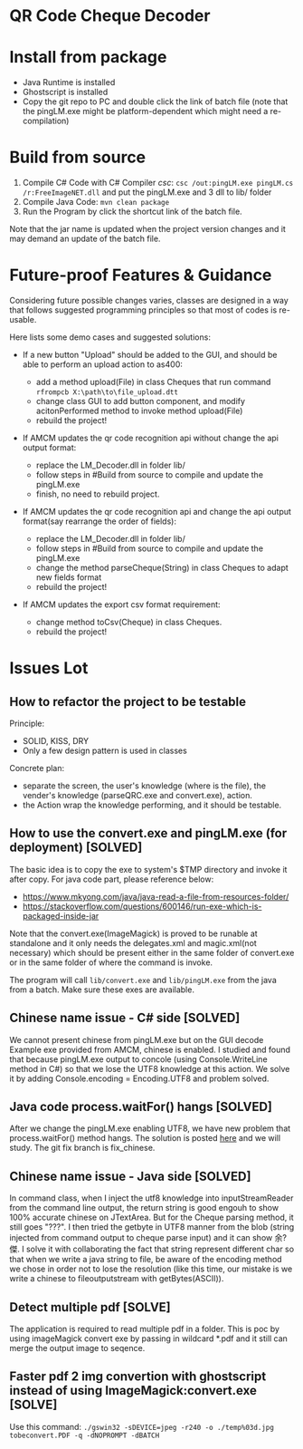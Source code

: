 # QR Code Cheque Decoder

# Install from package

* Java Runtime is installed
* Ghostscript is installed
* Copy the git repo to PC and double click the link of batch file (note that the pingLM.exe might be platform-dependent which might need a re-compilation)

# Build from source

1. Compile C# Code with C# Compiler *csc*: `csc /out:pingLM.exe pingLM.cs /r:FreeImageNET.dll` and put the pingLM.exe and 3 dll to lib/ folder
1. Compile Java Code: `mvn clean package`
1. Run the Program by click the shortcut link of the batch file.

Note that the jar name is updated when the project version changes and it may demand an update of the batch file.

# Future-proof Features & Guidance

Considering future possible changes varies, classes are designed in a way that follows suggested programming principles so that most of codes is re-usable. 

Here lists some demo cases and suggested solutions:

* If a new button "Upload" should be added to the GUI, and should be able to perform an upload action to as400:
    - add a method upload(File) in class Cheques that run command `rfrompcb X:\path\to\file_upload.dtt`
    - change class GUI to add button component, and modify acitonPerformed method to invoke method upload(File)
    - rebuild the project!

* If AMCM updates the qr code recognition api without change the api output format:
    - replace the LM_Decoder.dll in folder lib/ 
    - follow steps in #Build from source to compile and update the pingLM.exe 
    - finish, no need to rebuild project. 

* If AMCM updates the qr code recognition api and change the api output format(say rearrange the order of fields):
    - replace the LM_Decoder.dll in folder lib/ 
    - follow steps in #Build from source to compile and update the pingLM.exe 
    - change the method parseCheque(String) in class Cheques to adapt new fields format
    - rebuild the project!

* If AMCM updates the export csv format requirement:
    - change method toCsv(Cheque) in class Cheques.
    - rebuild the project! 

# Issues Lot

## How to refactor the project to be testable 
Principle:
* SOLID, KISS, DRY
* Only a few design pattern is used in classes

Concrete plan:
* separate the screen, the user's knowledge (where is the file), the vender's knowledge (parseQRC.exe and convert.exe), action. 
* the Action wrap the knowledge performing, and it should be testable. 

## How to use the convert.exe and pingLM.exe (for deployment) [SOLVED]
The basic idea is to copy the exe to system's $TMP directory and invoke it after copy. For java code part, please reference below:
* https://www.mkyong.com/java/java-read-a-file-from-resources-folder/
* https://stackoverflow.com/questions/600146/run-exe-which-is-packaged-inside-jar

Note that the convert.exe(ImageMagick) is proved to be runable at standalone and it only needs the delegates.xml and magic.xml(not necessary) which should be present either in the same folder of convert.exe or in the same folder of where the command is invoke. 

The program will call `lib/convert.exe` and `lib/pingLM.exe` from the java from a batch. Make sure these exes are available.

## Chinese name issue - C# side [SOLVED]
We cannot present chinese from pingLM.exe but on the GUI decode Example exe provided from AMCM, chinese is enabled. I studied and found that because pingLM.exe output to concole (using Console.WriteLine method in C#) so that we lose the UTF8 knowledge at this action. We solve it by adding Console.encoding = Encoding.UTF8 and problem solved.

## Java code process.waitFor() hangs [SOLVED]
After we change the pingLM.exe enabling UTF8, we have new problem that process.waitFor() method hangs. The solution is posted [here](https://stackoverflow.com/questions/5483830/process-waitfor-never-returns) and we will study. The git fix branch is fix_chinese. 

## Chinese name issue - Java side [SOLVED]
In command class, when I inject the utf8 knowledge into inputStreamReader from the command line output, the return string is good engouh to show 100% accurate chinese on JTextArea. But for the Cheque parsing method, it still goes "???". I then tried the getbyte in UTF8 manner from the blob (string injected from command output to cheque parse input) and it can show 余?傑. 
I solve it with collaborating the fact that string represent different char so that when we write a java string to file, be aware of the encoding method we chose in order not to lose the resolution (like this time, our mistake is we write a chinese to fileoutputstream with getBytes(ASCII)).

## Detect multiple pdf [SOLVE]
The application is required to read multiple pdf in a folder. This is poc by using imageMagick convert exe by passing in wildcard \*.pdf and it still can merge the output image to seqence.

## Faster pdf 2 img convertion with ghostscript instead of using ImageMagick:convert.exe [SOLVE]
Use this command: `./gswin32 -sDEVICE=jpeg -r240 -o ./temp%03d.jpg tobeconvert.PDF -q -dNOPROMPT -dBATCH`
